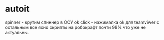 # autoit
spinner - крутим спиннер в ОСУ
ok click - нажималка ok для teamviwer
с остальным все ясно
скрипты на робокрафт почти 99% что уже не актуальны.

